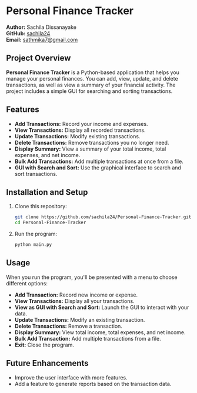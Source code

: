 # Personal Finance Tracker

**Author:** Sachila Dissanayake  
**GitHub:** [sachila24](https://github.com/sachila24)  
**Email:** [sathmika7@gmail.com](mailto:sathmika7@gmail.com)

## Project Overview

**Personal Finance Tracker** is a Python-based application that helps you manage your personal finances. You can add, view, update, and delete transactions, as well as view a summary of your financial activity. The project includes a simple GUI for searching and sorting transactions.

## Features

- **Add Transactions:** Record your income and expenses.
- **View Transactions:** Display all recorded transactions.
- **Update Transactions:** Modify existing transactions.
- **Delete Transactions:** Remove transactions you no longer need.
- **Display Summary:** View a summary of your total income, total expenses, and net income.
- **Bulk Add Transactions:** Add multiple transactions at once from a file.
- **GUI with Search and Sort:** Use the graphical interface to search and sort transactions.

## Installation and Setup

1. Clone this repository:
    ```bash
    git clone https://github.com/sachila24/Personal-Finance-Tracker.git
    cd Personal-Finance-Tracker
    ```

2. Run the program:
    ```bash
    python main.py
    ```

## Usage

When you run the program, you'll be presented with a menu to choose different options:
- **Add Transaction:** Record new income or expense.
- **View Transactions:** Display all your transactions.
- **View as GUI with Search and Sort:** Launch the GUI to interact with your data.
- **Update Transactions:** Modify an existing transaction.
- **Delete Transactions:** Remove a transaction.
- **Display Summary:** View total income, total expenses, and net income.
- **Bulk Add Transaction:** Add multiple transactions from a file.
- **Exit:** Close the program.

## Future Enhancements

- Improve the user interface with more features.
- Add a feature to generate reports based on the transaction data.
